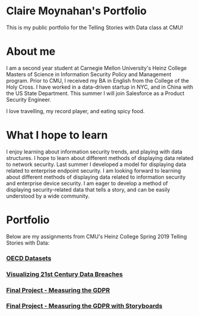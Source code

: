 # Claire Moynahan's Portfolio
This is my public portfolio for the Telling Stories with Data class at CMU!

# About me
I am a second year student at Carnegie Mellon University's Heinz College Masters of Science in Information Security Policy and Management program. Prior to CMU, I received my BA in English from the College of the Holy Cross. I have worked in a data-driven startup in NYC, and in China with the US State Department. This summer I will join Salesforce as a Product Security Engineer.  

I love travelling, my record player, and eating spicy food. 

# What I hope to learn
I enjoy learning about information security trends, and playing with data structures. I hope to learn about different methods of displaying data related to network security. Last summer I developed a model for displaying data related to enterprise endpoint security. I am looking forward to learning about different methods of displaying data related to information security and enterprise device security. I am eager to develop a method of displaying security-related data that tells a story, and can be easily understood by a wide community. 

# Portfolio
Below are my assignments from CMU's Heinz College Spring 2019 Telling Stories with Data:

### [OECD Datasets](https://clmoyna.github.io/Data-Stories/OECD_data)

### [Visualizing 21st Century Data Breaches](https://clmoyna.github.io/Data-Stories/21_data_breach)

### [Final Project - Measuring the GDPR](https://clmoyna.github.io/Data-Stories/final_project_ClaireMoynahan)
      
### [Final Project - Measuring the GDPR with Storyboards](https://clmoyna.github.io/Data-Stories/final_project_ii_Moynahan)
